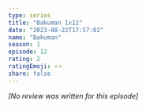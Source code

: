```yaml
---
type: series
title: "Bakuman 1x12"
date: "2023-08-22T17:57:02"
name: "Bakuman"
season: 1
episode: 12
rating: 2
ratingEmoji: ⭐️⭐️
share: false
---
```


*[No review was written for this episode]*
